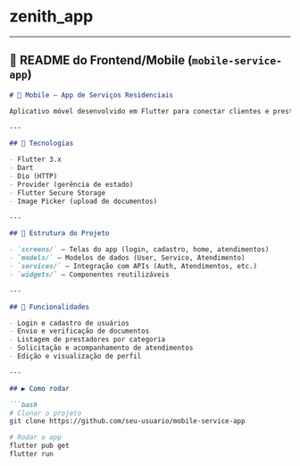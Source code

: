 # zenith_app

---

## 📱 README do Frontend/Mobile (`mobile-service-app`)

```markdown
# 📱 Mobile – App de Serviços Residenciais

Aplicativo móvel desenvolvido em Flutter para conectar clientes e prestadores de serviços residenciais. Os usuários podem buscar profissionais, solicitar atendimentos, acompanhar o status e enviar documentos para validação.

---

## 🚀 Tecnologias

- Flutter 3.x
- Dart
- Dio (HTTP)
- Provider (gerência de estado)
- Flutter Secure Storage
- Image Picker (upload de documentos)

---

## 📂 Estrutura do Projeto

- `screens/` – Telas do app (login, cadastro, home, atendimentos)
- `models/` – Modelos de dados (User, Servico, Atendimento)
- `services/` – Integração com APIs (Auth, Atendimentos, etc.)
- `widgets/` – Componentes reutilizáveis

---

## 📌 Funcionalidades

- Login e cadastro de usuários
- Envio e verificação de documentos
- Listagem de prestadores por categoria
- Solicitação e acompanhamento de atendimentos
- Edição e visualização de perfil

---

## ▶️ Como rodar

```bash
# Clonar o projeto
git clone https://github.com/seu-usuario/mobile-service-app

# Rodar o app
flutter pub get
flutter run
